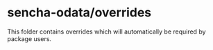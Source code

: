 # sencha-odata/overrides

This folder contains overrides which will automatically be required by package users.

